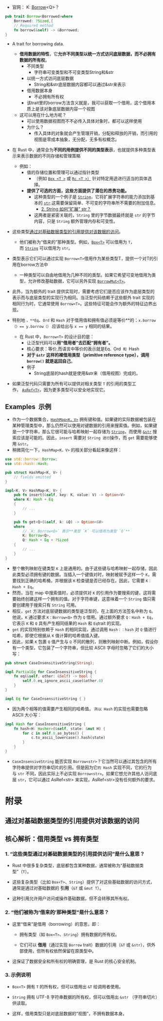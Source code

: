  - 官网： K: [Borrow](https://doc.rust-lang.org/std/borrow/trait.Borrow.html "trait std::borrow::Borrow")\<Q>？
```rust
pub trait Borrow<Borrowed>where
    Borrowed: ?Sized,{
    // Required method
    fn borrow(&self) -> &Borrowed;
}
```
- A trait for borrowing data.
	- **借用数据的特性**，它**允许不同类型以统一方式访问底层数据，而不必拥有数据的所有权**。
		- 不同类型
			- 字符串可变类型和不可变类型String和&str
		- 以统一方式访问底层数据
			- String和&str底层数据内容都可以通过&str来表示
		- 借用数据本身
			- 不必拥有所有权
		- 该trait里的borrow方法含义就是，我可以获取一个借用，这个借用本质上是该对象底层数据内容一个视图
	- 这可以用在什么地方呢？
		- 可以使用数据视图而不不必传入具体对象时，都可以这样使用
		- 为什么？
			- 传入具体的对象就会产生管理开销，分配和释放的开销，而引用的视图是零成本抽象，无分配，无多有权概念。

- 在 Rust 中，通常会为**不同的用例提供不同的类型表示**，也就提供多种类型表示来表示数据的不同存储和管理策略
	- 例如：
		- 值的存储位置和管理可以通过指针类型
			- （例如 [`Box <T >`](https://doc.rust-lang.org/std/boxed/struct.Box.html) 或 [`Rc <T >）`](https://doc.rust-lang.org/std/rc/struct.Rc.html) 针对特定用途进行适当的具体选择。
		- **提供了可选的方面，这些方面提供了潜在的昂贵功能。**
			- 这种类型的一个例子是 [`String`](https://doc.rust-lang.org/std/string/struct.String.html)，它将扩展字符串的能力添加到基本的 [`str`](https://doc.rust-lang.org/std/primitive.str.html "primitive str").这需要保留简单、不可变的字符串所不需要的附加信息。
				-  [2. String 如何“扩展” str？](../../../2.2%20类型系统、数据布局/2.2.1%20类型基础/String%20和%20&str.md#2.%20String%20如何“扩展”%20str？)
			- 这两者是紧密关联的，`String` 里的字节数据最终就是 `str` 的字节内容，只是 `String` 额外管理内存和可变性。
- 这些类型[通过对基础数据类型的引用提供对该数据的访问](#通过对基础数据类型的引用提供对该数据的访问)。
	- 他们被称为“借来的”那种类型。例如，[`Box<T>`](https://doc.rust-lang.org/std/boxed/struct.Box.html) 可以借用为 `T`，而 [`String`](https://doc.rust-lang.org/std/string/struct.String.html) 可以借用为 `str`。
- 类型表示它们可以通过实现 `Borrow<T>`借用作为某些类型T，提供一个对T的引用在borrow方法中
	- 一种类型可以自由地借用为几种不同的类型。如果它希望可变地借用为类型，允许修改基础数据，它可以另外实现 [`BorrowMut<T>`](https://doc.rust-lang.org/std/borrow/trait.BorrowMut.html "trait std::borrow::BorrowMut")。
- 此外，当为额外的 trait 提供实现时，需要考虑它们是否应该作为底层类型的表示而与底层类型的实现行为相同。当泛型代码依赖于这些额外 trait 实现的相同行为时，它通常使用 `Borrow<T>`。这些特征可能会作为额外的特征边界出现。
- 特别地 `，**Eq`、`Ord` 和 `Hash` 对于借用值和拥有值必须是等价**的：`x.borrow（）== y.borrow（）` 应该给出与 `x == y` 相同的结果。
	- 在 Rust 中，`Borrow<T>` 的设计目的是：
		- 让泛型代码可以**用“借用者”去匹配“拥有者”。**
		- 核心要求：等价,而语言中等价的表示就是Eq`、`Ord` 和 `Hash
		- **对于 `&str` 这样的裸借用类型（primitive reference type），调用 `borrow()` 就是返回自己**。
		- 例子
			- String底层的hash就是使用&str来（借用视图）完成的。
- 如果泛型代码只需要为所有可以提供对相关类型 `T` 的引用的类型工作， [`AsRef<T>`](https://doc.rust-lang.org/std/convert/trait.AsRef.html "trait std::convert::AsRef")，因为更多类型可以安全地实现它。
## Examples  示例

- 作为一个数据集合，[`HashMap<K，V>`](https://doc.rust-lang.org/std/collections/struct.HashMap.html) 拥有键和值。如果键的实际数据被包装在某种管理类型中，那么仍然可以使用对键数据的引用来搜索值。例如，如果键是一个字符串，那么它很可能与哈希映射一起存储为 [`String`](https://doc.rust-lang.org/std/string/struct.String.html)，而使用 [`&str`](https://doc.rust-lang.org/std/primitive.str.html "primitive str") 搜索应该是可能的。因此，`insert` 需要对 `String 进行`操作，而 `get` 需要能够使用 `&str`。
- 稍微简化一下，`HashMap<K，V>` 的相关部分看起来像这样：
```rust
use std::borrow::Borrow;
use std::hash::Hash;

pub struct HashMap<K, V> {
    // fields omitted
}

impl<K, V> HashMap<K, V> {
    pub fn insert(&self, key: K, value: V) -> Option<V>
    where K: Hash + Eq
    {
        // ...
    }

    pub fn get<Q>(&self, k: &Q) -> Option<&V>
    where
		// `K: Borrow<Q>` 表示**类型 `K` 可以借用为类型 `Q`**
        K: Borrow<Q>,
        Q: Hash + Eq + ?Sized
    {
        // ...
    }
}
```
- 整个散列映射在键类型 `K` 上是通用的。由于这些键与哈希映射一起存储，因此此类型必须拥有键的数据。当插入一个键值对时，映射被赋予这样一个 `K`，需要找到正确的哈希桶，并根据该 `K` 检查键是否已经存在。因此，它需要 `K：Hash + Eq`。
- 然而，当在 map 中搜索值时，必须提供对 `K` 的引用作为要搜索的键，这将需要始终创建这样一个拥有的值。对于字符串键，这意味着一个 `String` 值只需要创建用于搜索只有 `String` 可用。
- 相反，`get` 方法对底层键数据的类型是泛型的，在上面的方法签名中称为 `Q`。他说，`K` 通过要求 `K：Borrow<Q>` 作为 `Q` 借用。通过额外要求 `Q：Hash + Eq`，它表示 `K` 和 `Q` 具有产生相同结果的 `Hash` 和 `Eq`trait 的实现。
- `get` 的实现特别依赖于 `Hash` 的相同实现，通过调用 `Hash：：hash` 对 `Q` 值进行哈希，即使它根据从 `K` 值计算的哈希值插入键。
- 因此，如果 `K` 包裹 `Q` 值产生与 `Q` 不同的散列，则散列映射中断。例如，假设你有一个类型，它包装了一个字符串，但比较 ASCII 字母时忽略了它们的大小写：
```rust
pub struct CaseInsensitiveString(String);

impl PartialEq for CaseInsensitiveString {
    fn eq(&self, other: &Self) -> bool {
        self.0.eq_ignore_ascii_case(&other.0)
    }
}

impl Eq for CaseInsensitiveString { }
```
- 因为两个相等的值需要产生相同的哈希值， `所以 Hash` 的实现也需要忽略 ASCII 大小写：
```rust
impl Hash for CaseInsensitiveString {
    fn hash<H: Hasher>(&self, state: &mut H) {
        for c in self.0.as_bytes() {
            c.to_ascii_lowercase().hash(state)
        }
    }
}
```
- `CaseInsensiveString` 能否实现 `Borrow<str>`？它当然可以通过其包含的所有字符串提供对字符串切片的引用。但是因为它`的 Hash` 实现不同，它的行为与 `str` 不同，因此实际上不必实现 `Borrow<str>`。如果它想允许其他人访问底层 `str`，它可以通过 AsRef\<str\> 来实现，AsRef\<str\>没有任何额外的要求。
# 附录
## 通过对基础数据类型的引用提供对该数据的访问
## 核心解析：借用类型 vs 拥有类型

### 1. “这些类型通过对基础数据类型的引用提供访问”是什么意思？

- Rust 中很多复杂类型，底层都包含某种数据，通常被称为“基础数据类型”（`T`）。
    
- 这些复杂类型（比如 `Box<T>`、`String`）提供了对这些基础数据的访问方式，通常是通过对基础数据的 **引用**（`&T` 或 `&mut T`）。
    
- 这种引用允许用户访问或操作基础数据，但不会转移其所有权。
    

### 2. “他们被称为‘借来的’那种类型”是什么意思？

- 这里“借来”是借用（borrowing）的意思，即：
    
    - 拥有类型（如 `Box<T>`、`String`）拥有数据的所有权。
        
    - 它们可以 **借用**（通过实现 `Borrow` trait）数据的引用（`&T` 或 `&str`），供外部使用，但所有权依然保留在原类型中。
        
- 这保证了数据安全和所有权的明确管理，是 Rust 的核心安全机制。
    

### 3. 示例说明

- `Box<T>` 拥有 `T` 的所有权，但可以借用出 `&T` 给调用者使用。
    
- `String` 拥有 UTF-8 字符串数据的所有权，但可以借用出 `&str` （字符串切片）供读取。
    
- 这样，借用类型只是对底层数据的“视图”，不拥有数据本身。